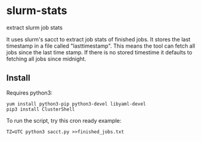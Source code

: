 # slurm-stats
extract slurm job stats

It uses slurm's sacct to extract job stats of finished jobs.
It stores the last timestamp in a file called "lasttimestamp".
This means the tool can fetch all jobs since the last time stamp.
If there is no stored timestime it defaults to fetching all jobs since midnight.

## Install

Requires python3:

    yum install python3-pip python3-devel libyaml-devel
    pip3 install ClusterShell

To run the script, try this cron ready example:

    TZ=UTC python3 sacct.py >>finished_jobs.txt
